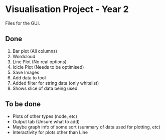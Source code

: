 # Visualisation Project - Year 2

Files for the GUI. 

## Done
1. Bar plot (All columns)
2. Wordcloud
3. Line Plot (No real options)
4. Icicle Plot (Needs to be optimised)
2. Save Images
3. Add data to tool
1. Added filter for string data (only whitelist)
1. Shows slice of data being used


## To be done
* Plots of other types (node, etc)
* Output tab (Unsure what to add)
* Maybe graph info of some sort (summary of data used for plotting, etc)
* Interactivity for plots other than Line

